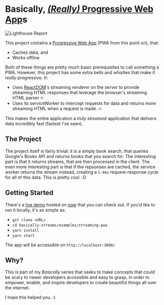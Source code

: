# Basically, [_(Really)_ Progressive Web App](https://server-bqgfmiyvni.now.sh)s
![Lighthouse Report](https://tejasq.github.io/basically-streams/examples/streaming-pwa/lighthouse-report.png)

This project contains a [Progressive Web App](https://en.wikipedia.org/wiki/Progressive_web_app) (PWA from this point on), that:

- Caches data, and
- Works offline

Both of these things are pretty much basic prerequisites to call something a PWA. However, this project has some extra bells and whistles that make it _really_ progressive. It:

- Uses [ReactDOM](https://reactjs.org/docs/react-dom.html)'s streaming renderer on the server to provide streaming HTML responses that leverage the browser's streaming HTML parser 🔥
- Uses its serviceWorker to intercept requests for data and returns more streaming HTML when a request is made. 🔥

This makes the entire application a _truly streamed_ application that delivers data incredibly fast (fastest I've seen).

## The Project
The project itself is fairly trivial: it is a simply book search, that queries Google's Books API and returns books that you search for. The interesting part is that it returns streams, that are then processed in the client. The even more interesting part is that if the repsonses are cached, the service worker returns the stream instead, creating a `1-4ms` request-response cycle for all of this data. This is pretty cool. :D

## Getting Started

There's a [live demo](https://server-bqgfmiyvni.now.sh) hosted on [now](https://now.sh/) that you can check out. If you'd like to run it locally, it's as simple as:

- `git clone <URL>`
- `cd basically-streams/examples/streaming-pwa`
- `yarn install`
- `yarn start`

The app will be accessible on `http://localhost:3000/`

## Why?

This is part of my _Basically_ series that seeks to make concepts that could be scary to newer developers accessible and easy to grasp, in order to empower, enable, and inspire developers to create beautiful things all over the internet.

I hope this helped you. :)
